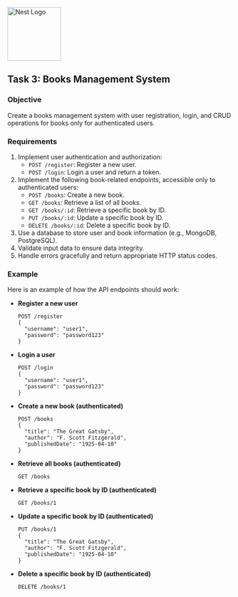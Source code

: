 <p align="left">
  <a href="http://nestjs.com/" target="blank"><img src="https://nestjs.com/img/logo-small.svg" width="120" alt="Nest Logo" /></a>
</p>

[circleci-image]: https://img.shields.io/circleci/build/github/nestjs/nest/master?token=abc123def456
[circleci-url]: https://circleci.com/gh/nestjs/nest

## Task 3: Books Management System

### Objective

Create a books management system with user registration, login, and
CRUD operations for books only for authenticated users.

### Requirements

1. Implement user authentication and authorization:
   - `POST /register`: Register a new user.
   - `POST /login`: Login a user and return a token.
2. Implement the following book-related endpoints, accessible only to
   authenticated users:
   - `POST /books`: Create a new book.
   - `GET /books`: Retrieve a list of all books.
   - `GET /books/:id`: Retrieve a specific book by ID.
   - `PUT /books/:id`: Update a specific book by ID.
   - `DELETE /books/:id`: Delete a specific book by ID.
3. Use a database to store user and book information (e.g., MongoDB,
   PostgreSQL).
4. Validate input data to ensure data integrity.
5. Handle errors gracefully and return appropriate HTTP status codes.

### Example

Here is an example of how the API endpoints should work:

- **Register a new user**

  ```
  POST /register
  {
    "username": "user1",
    "password": "password123"
  }
  ```

- **Login a user**

  ```
  POST /login
  {
    "username": "user1",
    "password": "password123"
  }
  ```

- **Create a new book (authenticated)**

  ```
  POST /books
  {
    "title": "The Great Gatsby",
    "author": "F. Scott Fitzgerald",
    "publishedDate": "1925-04-10"
  }
  ```

- **Retrieve all books (authenticated)**

  ```
  GET /books
  ```

- **Retrieve a specific book by ID (authenticated)**

  ```
  GET /books/1
  ```

- **Update a specific book by ID (authenticated)**

  ```
  PUT /books/1
  {
    "title": "The Great Gatsby",
    "author": "F. Scott Fitzgerald",
    "publishedDate": "1925-04-10"
  }
  ```

- **Delete a specific book by ID (authenticated)**
  ```
  DELETE /books/1
  ```
